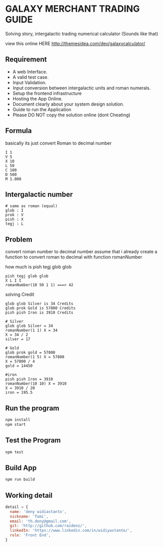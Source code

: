 # GALAXY MERCHANT TRADING GUIDE
Solving story, intergalactic trading numerical calculator (Sounds like that)

view this online HERE http://themesidea.com/dev/galaxycalculator/

## Requirement
- A web Interface.
- A valid test case.
- Input Validation.
- Input conversion between intergalactic units and roman numerals.
- Setup the frontend infrastructure
- Hosting the App Online.
- Document clearly about your system design solution.
- Guide to run the Application
- Please DO NOT copy the solution online (dont Cheating)

## Formula
basically its just convert Roman to decimal number

```
I 1
V 5
X 10
L 50
C 100
D 500
M 1.000
```

## Intergalactic number
```
# same as roman (equal)
glob : I
prok : V
pish : X
tegj : L
```

## Problem
convert roman number to decimal number
assume that i already create a function to convert roman to decimal with function romanNumber

how much is pish tegj glob glob 
```
pish tegj glob glob
X L I I
romanNumber(10 50 1 1) ===> 42
```

solving Credit
```
glob glob Silver is 34 Credits
glob prok Gold is 57800 Credits
pish pish Iron is 3910 Credits

# Silver
glob glob Silver = 34
romanNumber(1 1) X = 34
X = 34 / 2
silver = 17

# Gold
glob prok gold = 57800
romanNumber(1 5) X = 57800
X = 57800 / 4
gold = 14450

#iron
pish pish Iron = 3910
romanNumber(10 10) X = 3910
X = 3910 / 20
iron = 195.5
```
## Run the program
```sh
npm install
npm start
```

## Test the Program
```sh
npm test
```

## Build App
```sh
npm run build
```

## Working detail
```js
detail = {
  name: 'deny widiastanto',
  nickname: 'Tomi',
  email: 'th.deny@gmail.com',
  git: 'http://github.com/raidenz/',
  linkedIn: 'https://www.linkedin.com/in/widiyastanto/',
  role: 'Front End',
}
```